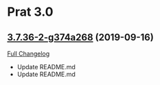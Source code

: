 # Prat 3.0

## [3.7.36-2-g374a268](https://github.com/sylvanaar/prat-3-0/tree/374a2685c2f4a552ca3e4b9075d780b31da4d096) (2019-09-16)
[Full Changelog](https://github.com/sylvanaar/prat-3-0/compare/3.7.36...374a2685c2f4a552ca3e4b9075d780b31da4d096)

- Update README.md  
- Update README.md  